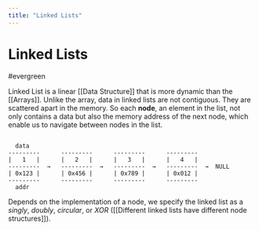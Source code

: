 ```yaml
---
title: "Linked Lists"
---
```


# Linked Lists
#evergreen

Linked List is a linear [[Data Structure]] that is more dynamic than the [[Arrays]]. Unlike the array, data in linked lists are not contiguous. They are scattered apart in the memory. So each **node**, an element in the list, not only contains a data but also the memory address of the next node, which enable us to navigate between nodes in the list.

```text

  data
---------      ---------      ---------      ---------
|   1   |      |   2   |      |   3   |      |   4   |
---------  →   ---------  →   ---------  →   ---------  →  NULL
| 0x123 |      | 0x456 |      | 0x789 |      | 0x012 |
---------      ---------      ---------      ---------
  addr

```

Depends on the implementation of a node, we specify the linked list as a _singly_, _doubly_, _circular_, or _XOR_ ([[Different linked lists have different node structures]]).


